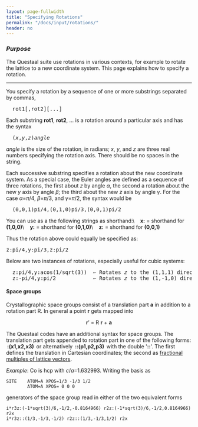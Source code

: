 ```yaml
---
layout: page-fullwidth
title: "Specifying Rotations" 
permalink: "/docs/input/rotations/"
header: no
---
```


### _Purpose_

The Questaal suite use rotations in various contexts,
for example to rotate the lattice to a new coordinate system.
This page explains how to specify a rotation.

_____________________________________________________________

You specify a rotation by a
sequence of one or more substrings separated by commas,

<pre>
  rot1[,rot2][...]
</pre>

Each substring **rot1**, **rot2**, ...  is a rotation around a particular axis and has the syntax

<pre>
  (<i>x</i>,<i>y</i>,<i>z</i>)<i>angle</i>
</pre>

*angle* is the size of the rotation, in radians; *x*, *y*, and *z* are three real numbers specifying the rotation axis.
There should be no spaces in the string.

Each successive substring specifies a rotation about the new coordinate
system.  As a special case, the Euler angles are defined as a sequence
of three rotations, the first about <i>z</i> by angle <i>&alpha;</i>,
the second a rotation about the new
<i>y</i> axis by angle <i>&beta;</i>; the third about the new <i>z</i> axis by
angle <i>&gamma;</i>.  For the case <i>&alpha;</i>=<i>&pi;</i>/4, <i>&beta;</i>=<i>&pi;</i>/3, and <i>&gamma;</i>=<i>&pi;</i>/2, the
syntax would be

<pre>
  (0,0,1)pi/4,(0,1,0)pi/3,(0,0,1)pi/2
</pre>

You can use as a the following strings as shorthand:\\
&nbsp;&nbsp;  **x:** = shorthand for **(1,0,0)**\\
&nbsp;&nbsp;  **y:** = shorthand for **(0,1,0)**\\
&nbsp;&nbsp;  **z:** = shorthand for **(0,0,1)**

Thus the rotation above could equally be specified as:

<pre>
z:pi/4,y:pi/3,z:pi/2
</pre>

Below are two instances of rotations, especially useful for cubic systems:

<pre>
  z:pi/4,y:acos(1/sqrt(3))  &larr; Rotates <i>z</i> to the (1,1,1) direction
  z:-pi/4,y:pi/2            &larr; Rotates <i>z</i> to the (1,-1,0) direction
</pre>

#### Space groups
[//]: (/docs/input/rotations/#space-groups)

Crystallographic space groups consist of a translation part <b>a</b> in
addition to a rotation part R.  In general a point <b>r</b> gets mapped into
<div style="text-align:center;">
<b>r</b>&prime; = R <b>r</b> + <b>a</b>
</div>

The Questaal codes have an additional syntax for space groups.  The
translation part gets appended to rotation part in one of the
following forms: &thinsp;**:(x1,x2,x3)**&thinsp; or alternatively
&thinsp;<b>::(p1,p2,p3)</b>&thinsp; with the double '<b>::</b>'. The first
defines the translation in Cartesian coordinates; the second as
[fractional multiples of lattice
vectors](/tutorial/lmf/lmf_tutorial/#lattice-and-basis-vectors).

_Example_: Co is hcp with <i>c</i>/<i>a</i>=1.632993.  Writing the basis as 

~~~
SITE    ATOM=A XPOS=1/3 -1/3 1/2
        ATOM=A XPOS= 0 0 0
~~~

generators of the space group read in either of the two equivalent forms

~~~
i*r3z:(-1*sqrt(3)/6,-1/2,-0.8164966) r2z:(-1*sqrt(3)/6,-1/2,0.8164966) r2x
i*r3z::(1/3,-1/3,-1/2) r2z::(1/3,-1/3,1/2) r2x
~~~
